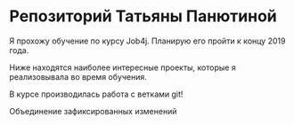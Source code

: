 # Репозиторий Татьяны Панютиной

Я прохожу обучение по курсу Job4j. Планирую его пройти к концу 2019 года.

Ниже находятся наиболее интересные проекты, которые я реализовывала во время обучения.

В курсе производилась работа с ветками git!

Объединение зафиксированных изменений